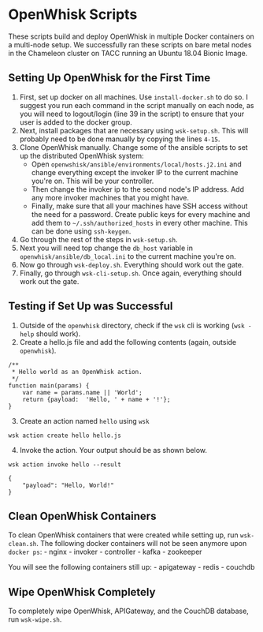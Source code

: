 # OpenWhisk Scripts

These scripts build and deploy OpenWhisk in multiple Docker containers on a multi-node setup. We successfully ran these scripts on bare metal nodes in the Chameleon cluster on TACC running an Ubuntu 18.04 Bionic Image. 

## Setting Up OpenWhisk for the First Time
1. First, set up docker on all machines. Use `install-docker.sh` to do so. I suggest you run each command in the script manually on each node, as you will need to logout/login (line 39 in the script) to ensure that your user is added to the docker group.
2. Next, install packages that are necessary using `wsk-setup.sh`. This will probably need to be done manually by copying the lines `4-15`. 
3. Clone OpenWhisk manually. Change some of the ansible scripts to set up the distributed OpenWhisk system:
    - Open `openwshisk/ansible/environments/local/hosts.j2.ini` and change everything except the invoker IP to the current machine you're on. This will be your controller.
    - Then change the invoker ip to the second node's IP address. Add any more invoker machines that you might have.
    - Finally, make sure that all your machines have SSH access without the need for a password. Create public keys for every machine and add them to `~/.ssh/authorized_hosts` in every other machine. This can be done using `ssh-keygen`.
4. Go through the rest of the steps in `wsk-setup.sh`.
5. Next you will need top change the `db_host` variable in `openwhisk/ansible/db_local.ini` to the current machine you're on.  
6. Now go through `wsk-deploy.sh`. Everything should work out the gate.
7. Finally, go through `wsk-cli-setup.sh`. Once again, everything should work out the gate. 

## Testing if Set Up was Successful
1. Outside of the `openwhisk` directory, check if the `wsk` cli is working (`wsk -help` should work).
2. Create a hello.js file and add the following contents (again, outside `openwhisk`).
```
/**
 * Hello world as an OpenWhisk action.
 */
function main(params) {
    var name = params.name || 'World';
    return {payload:  'Hello, ' + name + '!'};
}
```
3. Create an action named `hello` using `wsk`
```
wsk action create hello hello.js
```
4. Invoke the action. Your output should be as shown below.
```
wsk action invoke hello --result
```
```
{
    "payload": "Hello, World!"
}
```

## Clean OpenWhisk Containers
To clean OpenWhisk containers that were created while setting up, run `wsk-clean.sh`. The following docker containers will not be seen anymore upon `docker ps`:
    - nginx
    - invoker
    - controller
    - kafka
    - zookeeper

You will see the following containers still up:
    - apigateway
    - redis
    - couchdb

## Wipe OpenWhisk Completely
To completely wipe OpenWhisk, APIGateway, and the CouchDB database, run `wsk-wipe.sh`. 
